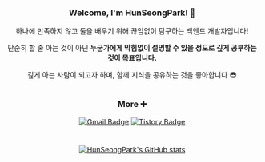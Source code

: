 <div align="center">
  
### Welcome, I'm HunSeongPark! 🌟
하나에 만족하지 않고 둘을 배우기 위해 끊임없이 탐구하는 백엔드 개발자입니다!                 

단순히 할 줄 아는 것이 아닌 **누군가에게 막힘없이 설명할 수 있을 정도로 깊게 공부하는 것이 목표입니다.**                  

깊게 아는 사람이 되고자 하며, 함께 지식을 공유하는 것을 좋아합니다 😎           
#
                             
### More ➕
[![Gmail Badge](https://img.shields.io/badge/Gmail-D14836?style=flat&logo=Gmail&logoColor=white)](mailto:phunseong@gmail.com)
[![Tistory Badge](https://img.shields.io/badge/Tech%20Blog-555263?style=flat&logoColor=white)](https://hungseong.tistory.com/)
#

[![HunSeongPark's GitHub stats](https://github-readme-stats.vercel.app/api?username=HunSeongPark&theme=darcula)](https://github.com/anuraghazra/github-readme-stats)

</div>

